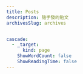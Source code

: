 ```yaml
---
title: Posts
description: 隨手發的貼文
archivesSlug: archives


cascade:
  - _target:
      kind: page
    ShowWordCount: false
    ShowReadingTime: false
---
```

